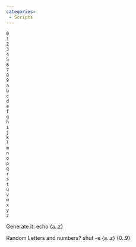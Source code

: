 ```yaml
---
categories:
 - Scripts
---
```

    0
    1
    2
    3
    4
    5
    6
    7
    8
    9
    a
    b
    c
    d
    e
    f
    g
    h
    i
    j
    k
    l
    m
    n
    o
    p
    q
    r
    s
    t
    u
    v
    w
    x
    y
    z

Generate it: echo {a..z}

Random Letters and numbers? shuf -e {a..z} {0..9}

